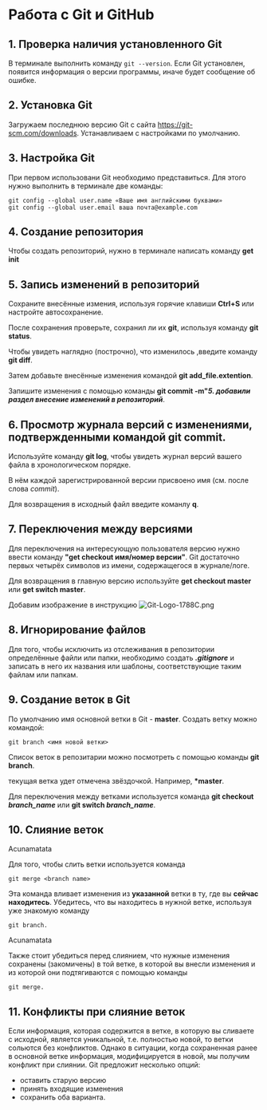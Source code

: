 # Работа с Git и GitHub

## 1. Проверка наличия установленного Git
В терминале выполнить команду   `git --version`.
Если Git установлен, появится информация о версии программы, иначе будет сообщение об ошибке.

## 2. Установка Git
Загружаем последнюю версию Git с сайта https://git-scm.com/downloads. Устанавливаем с настройками по умолчанию.

## 3. Настройка Git
При первом использовани  Git необходимо представиться. Для этого нужно выполнить в терминале две команды: 
```
git config --global user.name «Ваше имя английскими буквами»
git config --global user.email ваша почта@example.com
```

## 4. Создание репозитория
Чтобы создать репозиторий, нужно в терминале написать команду __get init__

## 5. Запись изменений в репозиторий
Сохраните внесённые измения, используя горячие клавиши __Ctrl+S__ или настройте автосохранение.

После сохранения проверьте, сохранил ли их __git__, используя команду __git status__.

Чтобы увидеть наглядно (построчно), что изменилось ,введите команду __git diff__.

Затем добавьте внесённые изменения командой __git add_file.extention__.

Запишите изменения с помощью команды __git commit -m"__**_5. добавили раздел внесение изменений в репозиторий_**.

## 6. Просмотр журнала версий с изменениями, подтвержденными командой __git commit__.

Используйте команду __git log__, чтобы увидеть журнал версий вашего файла в хронологическом порядке.

В нём каждой зарегистрированной версии присвоено имя (см. после слова _commit_). 

Для возвращения в исходный файл введите команлу **q**.

## 7. Переключения между версиями

Для переключения на интересующую пользователя версию нужно ввести команду **"get checkout  имя/номер версии"**. Git достаточно первых четырёх символов из имени, содержащегося в журнале/логе.

Для возвращения в главную версию используйте __get checkout master__ или __get switch master__.

 Добавим изображение в инструкцию
![Git-Logo-1788C.png](Git-Logo-1788C.png)

## 8. Игнорирование файлов

Для того, чтобы исключить из отслеживания в репозитории определённые файли или папки, необходимо создать ***.gitignore***  и записать в него их названия или шаблоны, соответствующие таким файлам или папкам.

## 9. Создание веток в Git
По умолчанию имя основной  ветки в Git  - **master**. 
Cоздать ветку можно командой:
```
git branch <имя новой ветки>
```
Cписок веток в репозитарии можно посмотреть с помощью команды **git branch**.

текущая ветка удет отмечена звёздочкой. Например,
**\*master**.

Для переключения между ветками используется команда
**git checkout _branch_name_** или **git switch _branch_name_**.

## 10. Слияние веток
Acunamatata


Для того, чтобы слить ветки используется команда 
```
git merge <branch name>
```
Эта команда вливает изменения из **указанной** ветки в ту, где вы **сейчас находитесь**.
Убедитесь, что вы находитесь в нужной ветке, используя уже знакомую команду 
```
git branch.
```
Acunamatata

Также стоит убедиться перед слиянием, что нужные изменения сохранены (закомичены) в той ветке, в которой вы внесли изменения и из которой они подтягиваются с помощью команды 
```
git merge.
```
## 11. Конфликты при слияние веток

Если информация, которая содержится в ветке, в которую вы сливаете с исходной, является уникальной, т.е. полностью новой, то ветки сольются без конфликтов.
Однако в ситуации, когда сохраненная ранее в основной ветке информация, модифицируется в новой, мы получим конфликт при слиянии.
Git предложит несколько опций:
+ оставить старую версию
+ принять входящие изменения
+ сохранить оба варианта.

